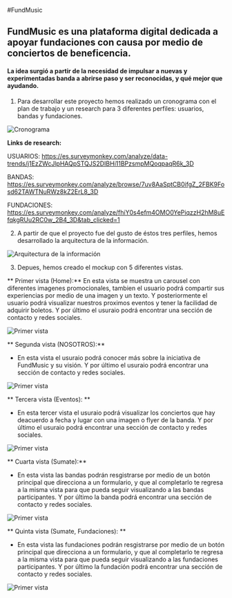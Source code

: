 
#FundMusic

## FundMusic es una plataforma digital dedicada a apoyar fundaciones con causa por medio de conciertos de beneficencia.

#### La idea surgió a partir de la necesidad de impulsar a nuevas y experimentadas banda a abrirse paso y ser reconocidas, y qué mejor que ayudando.



1. Para desarrollar este proyecto hemos realizado un cronograma con el plan de trabajo y un research para 3 diferentes perfiles: usuarios, bandas y fundaciones.

![Cronograma](assets/img/cronograma.jpg)

**Links de research:**

USUARIOS:
https://es.surveymonkey.com/analyze/data-trends/j1EzZWcJlpHAQpSTQJS2DIBHi11BPzsmpMQoqpaqR6k_3D

BANDAS:
https://es.surveymonkey.com/analyze/browse/7uv8AaSptCB0ifgZ_2FBK9Fosd62TAWTNuRWz8kZ2ErL8_3D

FUNDACIONES:
https://es.surveymonkey.com/analyze/fhiY0s4efm4OMO0YePiqzzH2hM8uEfqkgRUu2RC0w_2B4_3D&tab_clicked=1


2. A partir de que el proyecto fue del gusto de éstos tres perfiles, hemos desarrollado la arquitectura de la información.

![Arquitectura de la información](assets/img/arquitectura.png)

3. Depues, hemos creado el mockup con 5 diferentes vistas.

** Primer vista (Home):** En esta vista se muestra un carousel con diferentes imagenes promocionales, tambien el usuario podrá compartir sus experiencias por medio de una imagen y un texto. Y posteriormente el usuario podrá visualizar nuestros proximos eventos y tener la facilidad de adquirir boletos.
Y por último el usuraio podrá encontrar una sección de contacto y redes sociales.

![Primer vista](assets/img/vista1.png)

** Segunda vista (NOSOTROS):**

* En esta vista el usuraio podrá conocer más sobre la iniciativa de FundMusic y su visión.
Y por último el usuraio podrá encontrar una sección de contacto y redes sociales.

![Primer vista](assets/img/vista2.png)

** Tercera vista (Eventos): **

* En esta tercer vista el usuraio podrá visualizar los conciertos que hay deacuerdo a fecha y lugar con una imagen o flyer de la banda.
Y por último el usuraio podrá encontrar una sección de contacto y redes sociales.

![Primer vista](assets/img/vista3.png)

** Cuarta vista (Sumate):**

* En esta vista las bandas podrán resgistrarse por medio de un botón principal que direcciona a un formulario, y que al completarlo te regresa a la misma vista para que pueda seguir visualizando a las bandas participantes.
Y por último la banda podrá encontrar una sección de contacto y redes sociales.


![Primer vista](assets/img/vista4.png)

** Quinta vista (Sumate, Fundaciones): **

* En esta vista las fundaciones podrán resgistrarse por medio de un botón principal que direcciona a un formulario, y que al completarlo te regresa a la misma vista para que pueda seguir visualizando a las fundaciones participantes.
Y por último la fundación podrá encontrar una sección de contacto y redes sociales.

![Primer vista](assets/img/vista5.png)

